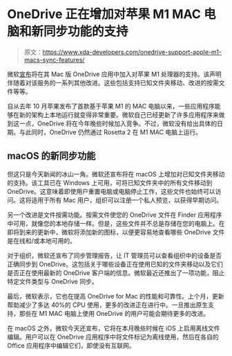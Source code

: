 # OneDrive 正在增加对苹果 M1 MAC 电脑和新同步功能的支持

> 原文：<https://www.xda-developers.com/onedrive-support-apple-m1-macs-sync-features/>

微软[宣布](https://techcommunity.microsoft.com/t5/microsoft-onedrive-blog/microsoft-works-to-ensure-a-great-onedrive-experience-on-apple/ba-p/2400803)将在其 Mac 版 OneDrive 应用中加入对苹果 M1 处理器的支持。该声明伴随着对该服务的一系列其他改进。这些包括支持已知文件夹移动、改进的按需文件等等。

自从去年 10 月苹果发布了首款基于苹果 M1 的 MAC 电脑以来，一些应用程序能够在新的架构上本地运行就变得非常重要。微软自己已经更新了许多应用程序来做到这一点，OneDrive 将在今年晚些时候加入竞争。不过，微软没有给出具体的日期。与此同时，OneDrive 仍然通过 Rosetta 2 在 M1 MAC 电脑上运行。

## macOS 的新同步功能

但这只是今天新闻的冰山一角。微软还宣布将在 macOS 上增加对已知文件夹移动的支持。该工具已在 Windows 上可用，可将已知文件夹中的所有文件移动到 OneDrive。这意味着即使用户重置电脑或电脑停止工作，这些文件也始终可以访问。这将适用于所有 Mac 用户，组织可以注册一个私人预览，以获得早期访问。

另一个改进是文件按需功能。按需文件使您的 OneDrive 文件在 Finder 应用程序中可用，就像您的本地存储一样。但是，这些文件并不总是存储在您的电脑上。在即将到来的更新中，微软将添加新的图标，以便更容易地查看哪些 OneDrive 文件是在线和/或本地可用的。

对于组织，微软还宣布了同步管理报告，让 IT 管理员可以查看组织中的设备是否正确同步到 OneDrive。这包括关于哪些设备正在使用已知的文件夹移动以及它们是否正在使用最新的 OneDrive 客户端的信息。微软最近还推出了一项功能，阻止特定文件类型与 OneDrive 同步。

最后，微软表示，它也在提高 OneDrive for Mac 的性能和可靠性。上个月，更新帮助减少了多达 40%的 CPU 使用，更多的改进正在进行中。一旦推出原生支持，那些在 M1 MAC 电脑上使用 OneDrive 的用户可能会期待更多的改进。

在 macOS 之外，微软今天还宣布，它将在本月晚些时候在 iOS 上启用离线文件编辑。用户可以在 OneDrive 应用程序中将文件标记为离线使用，然后在各自的 Office 应用程序中编辑它们，即使没有互联网。